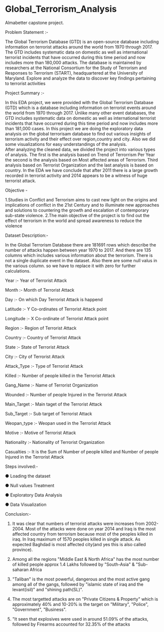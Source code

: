 # Global_Terrorism_Analysis
Almabetter capstone project.

Problem Statement :-

The Global Terrorism Database (GTD) is an open-source database including information on terrorist attacks around the world from 1970 through 2017. The GTD includes systematic data on domestic as well as international terrorist incidents that have occurred during this time period and now includes more than 180,000 attacks. The database is maintained by researchers at the National Consortium for the Study of Terrorism and Responses to Terrorism (START), headquartered at the University of Maryland.
Explore and analyze the data to discover key findings pertaining to terrorist activities

Project Summary :-

In this EDA project, we were provided with the Global Terrorism Database (GTD) which is a database including information on terrorist events around the world from 1970 through 2017. Unlike many other event databases, the GTD includes systematic data on domestic as well as international terrorist incidents that have occurred during this time period and now includes more than 181,000 cases.
In this project we are doing the exploratory data analysis on the global terrorisam database to find out various insights of terrorism activity and their effect over region,country and city. Also we did some visualizations for easy understandings of the analysis.   
After analyzing the cleaned data, we divided the project into various types of analysis. The first is the analysis based on Trend of Terrorrism Per Year the second is the analysis based on Most affected areas of Terrorism. Third analysis based on Terrorist Organization and the last analysis is based on country.
In the EDA we have conclude that after 2011 there is a large growth recorded in terrorist activity and 2014 appears to be a witness of huge terrorist attack.

Objective -

1.Studies in Conflict and Terrorism aims to cast new light on the origins and implications of conflict in the 21st Century and to illuminate new approaches and solutions to countering the growth and escalation of contemporary sub-state violence.
2.The main objective of the project is to find out the effect of terrorism in the world and spread awareness to reduce the violence

Dataset Description:-

In the Global Terrorism Database there are 181691 rows which describe the number of attacks happen between year 1970 to 2017. And there are 135 columns which includes various information about the terrorism.
There is not a single duplicate event in the dataset.
Also there are some null valus in the various column. so we have to replace it with zero for further calculations.

Year :- Year of Terrorist Attack

Month :- Month of Terrorist Attack

Day :- On which Day Terrorist Attack is happend

Latitude :- Y Co-ordinates of Terrorist Attack point

Longitude :- X Co-ordinate of Terrorist Attack point

Region :- Region of Terrorist Attack

Country :- Country of Terrorist Attack

State :- State of Terrorist Attack

City :- City of Terrorist Attack

Attack_Type :- Type of Terrorist Attack

Killed :- Number of people killed in the Terrorist Attack

Gang_Name :- Name of Terrorist Organization

Wounded :- Number of people Injured in the Terrorist Attack

Main_Target :- Main taget of the Terrorist Attack

Sub_Target :- Sub target of Terrorist Attack

Weopan_type :- Weopan used in the Terrorist Attack

Motive :- Motive of Terrorist Attack

Nationality :- Nationality of Terrorist Organization

Casualties :- It is the Sum of Number of people killed and Number of people Injured in the Terrorist Attack

Steps involved:-

● Loading the dataset

● Null values Treatment

● Exploratory Data Analysis

● Data Visualization


Conclusion:-

1. It was clear that numbers of terrorist attacks were increases from 2002-2004. Most of the attacks were done on year 2014 and Iraq is the most affected country from terrorism because most of the peoples killed in iraq. In Iraq maximum of 1570 peoples killed in single attack. As expected Baghdad is most affected city(and yes this is also called province).

2. Among all the regions "Middle East & North Africa" has the most number of killed people approx 1.4 Lakhs followed by "South-Asia" & "Sub-saharan Africa

3. "Taliban" is the most powerful, dangerous and the most active gang among all of the gangs, followed by "islamic state of iraq and the levant(isil)" and "shining path(SL)".

4. The most targetted attacks are on "Private Citizens & Property" which is approximately 40% and 10-20% is the target on "Military", "Police", "Government", "Business".

5. "It seen that explosives were used in around 51.09% of the attacks, followed by Firearms accounted for 32.35% of the attacks
